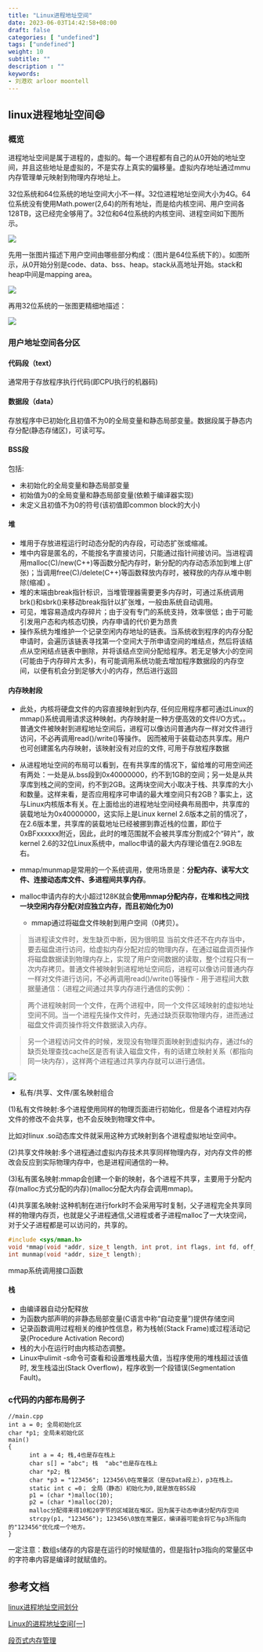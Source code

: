 ```yaml
---
title: "Linux进程地址空间"
date: 2023-06-03T14:42:58+08:00
draft: false
categories: [ "undefined"]
tags: ["undefined"]
weight: 10
subtitle: ""
description : ""
keywords:
- 刘港欢 arloor moontell
---
```


<!--more-->

## linux进程地址空间😄

### 概览

进程地址空间是属于进程的，虚拟的。每一个进程都有自己的从0开始的地址空间，并且这些地址是虚拟的，不是实存上真实的偏移量。虚拟内存地址通过mmu内存管理单元映射到物理内存地址上。

32位系统和64位系统的地址空间大小不一样。32位进程地址空间大小为4G。64位系统没有使用Math.power(2,64)的所有地址，而是给内核空间、用户空间各128TB，这已经完全够用了。32位和64位系统的内核空间、进程空间如下图所示。

![](/img/v2-f6b5b028da63af405fa19eaf4f545f1a_r.png)

先用一张图片描述下用户空间由哪些部分构成：（图片是64位系统下的）。如图所示，从0开始分别是code、data、bss、heap。stack从高地址开始。stack和heap中间是mapping area。

![](/img/2138374-20200828154940757-1842339641.png)

再用32位系统的一张图更精细地描述：

![](/img/2138374-20200828155103154-1191841853.jpg)

### 用户地址空间各分区

#### 代码段（text）

通常用于存放程序执行代码(即CPU执行的机器码)

#### 数据段（data）

存放程序中已初始化且初值不为0的全局变量和静态局部变量。数据段属于静态内存分配(静态存储区)，可读可写。

#### BSS段

包括:

- 未初始化的全局变量和静态局部变量
- 初始值为0的全局变量和静态局部变量(依赖于编译器实现)
- 未定义且初值不为0的符号(该初值即common block的大小)

#### 堆

- 堆用于存放进程运行时动态分配的内存段，可动态扩张或缩减。
- 堆中内容是匿名的，不能按名字直接访问，只能通过指针间接访问。当进程调用malloc(C)/new(C++)等函数分配内存时，新分配的内存动态添加到堆上(扩张)；当调用free(C)/delete(C++)等函数释放内存时，被释放的内存从堆中剔除(缩减) 。
- 堆的末端由break指针标识，当堆管理器需要更多内存时，可通过系统调用brk()和sbrk()来移动break指针以扩张堆，一般由系统自动调用。
- 可见，堆容易造成内存碎片；由于没有专门的系统支持，效率很低；由于可能引发用户态和内核态切换，内存申请的代价更为昂贵
- 操作系统为堆维护一个记录空闲内存地址的链表。当系统收到程序的内存分配申请时，会遍历该链表寻找第一个空间大于所申请空间的堆结点，然后将该结点从空闲结点链表中删除，并将该结点空间分配给程序。若无足够大小的空间(可能由于内存碎片太多)，有可能调用系统功能去增加程序数据段的内存空间，以便有机会分到足够大小的内存，然后进行返回

#### 内存映射段


- 此处，内核将硬盘文件的内容直接映射到内存, 任何应用程序都可通过Linux的mmap()系统调用请求这种映射。内存映射是一种方便高效的文件I/O方式，。普通文件被映射到进程地址空间后，进程可以像访问普通内存一样对文件进行访问，不必再调用read()/write()等操作。 因而被用于装载动态共享库。用户也可创建匿名内存映射，该映射没有对应的文件, 可用于存放程序数据

- 从进程地址空间的布局可以看到，在有共享库的情况下，留给堆的可用空间还有两处：一处是从.bss段到0x40000000，约不到1GB的空间；另一处是从共享库到栈之间的空间，约不到2GB。这两块空间大小取决于栈、共享库的大小和数量。这样来看，是否应用程序可申请的最大堆空间只有2GB？事实上，这与Linux内核版本有关。在上面给出的进程地址空间经典布局图中，共享库的装载地址为0x40000000，这实际上是Linux kernel 2.6版本之前的情况了，在2.6版本里，共享库的装载地址已经被挪到靠近栈的位置，即位于0xBFxxxxxx附近，因此，此时的堆范围就不会被共享库分割成2个“碎片”，故kernel 2.6的32位Linux系统中，malloc申请的最大内存理论值在2.9GB左右。

- mmap/munmap是常用的一个系统调用，使用场景是：**分配内存、读写大文件、连接动态库文件、多进程间共享内存**。

- malloc申请内存的大小超过128K就会**使用mmap分配内存，在堆和栈之间找一块空闲内存分配(对应独立内存，而且初始化为0)**

    - mmap通过将磁盘文件映射到用户空间（0拷贝）。
> 当进程读文件时，发生缺页中断，因为很明显 当前文件还不在内存当中，要去磁盘进行访问，给虚拟内存分配对应的物理内存，在通过磁盘调页操作将磁盘数据读到物理内存上，实现了用户空间数据的读取，整个过程只有一次内存拷贝。普通文件被映射到进程地址空间后，进程可以像访问普通内存一样对文件进行访问，不必再调用read()/write()等操作
    - 用于进程间大数据量通信：（进程之间通过共享内存进行通信的实例）：

> 两个进程映射同一个文件，在两个进程中，同一个文件区域映射的虚拟地址空间不同。当一个进程先操作文件时，先通过缺页获取物理内存，进而通过磁盘文件调页操作将文件数据读入内存。

> 另一个进程访问文件的时候，发现没有物理页面映射到虚拟内存，通过fs的缺页处理查找cache区是否有读入磁盘文件，有的话建立映射关系（都指向同一块内存），这样两个进程通过共享内存就可以进行通信。

![](/img/2138374-20200828160949603-365007815.jpg)

- 私有/共享、文件/匿名映射组合

(1)私有文件映射:多个进程使用同样的物理页面进行初始化，但是各个进程对内存文件的修改不会共享，也不会反映到物理文件中。

比如对linux .so动态库文件就采用这种方式映射到各个进程虚拟地址空间中。

(2)共享文件映射:多个进程通过虚拟内存技术共享同样物理内存，对内存文件的修改会反应到实际物理内存中，也是进程间通信的一种。

(3)私有匿名映射:mmap会创建一个新的映射，各个进程不共享，主要用于分配内存(malloc方式分配的内存)(malloc分配大内存会调用mmap)。

(4)共享匿名映射:这种机制在进行fork时不会采用写时复制，父子进程完全共享同样的物理内存页，也就是父子进程通信,父进程或者子进程malloc了一大块空间，对于父子进程都是可以访问的，共享的。

```c
#include <sys/mman.h>
void *mmap(void *addr, size_t length, int prot, int flags, int fd, off_t offset);
int munmap(void *addr, size_t length);
```

mmap系统调用接口函数

#### 栈

- 由编译器自动分配释放
- 为函数内部声明的非静态局部变量(C语言中称“自动变量”)提供存储空间
- 记录函数调用过程相关的维护性信息，称为栈帧(Stack Frame)或过程活动记录(Procedure Activation Record)
- 栈的大小在运行时由内核动态调整。
- Linux中ulimit -s命令可查看和设置堆栈最大值，当程序使用的堆栈超过该值时, 发生栈溢出(Stack Overflow)，程序收到一个段错误(Segmentation Fault)。

### c代码的内部布局例子

```c+
//main.cpp  
int a = 0; 全局初始化区  
char *p1; 全局未初始化区  
main()  
{  
      int a = 4; 栈,4也是存在栈上  
      char s[] = "abc"; 栈  "abc"也是存在栈上
      char *p2; 栈  
      char *p3 = "123456"; 123456\0在常量区（是在Data段上），p3在栈上。  
      static int c =0； 全局（静态）初始化为0,就是放在BSS段   
      p1 = (char *)malloc(10);  
      p2 = (char *)malloc(20);  
      malloc分配得来得10和20字节的区域就在堆区。因为属于动态申请分配内存空间  
      strcpy(p1, "123456"); 123456\0放在常量区，编译器可能会将它与p3所指向的"123456"优化成一个地方。  
}  
```

一定注意：数组s储存的内容是在运行的时候赋值的，但是指针p3指向的常量区中的字符串内容是编译时就赋值的。

## 参考文档

[linux进程地址空间划分](https://www.cnblogs.com/yizhanwillsucceed/p/13578076.html)

[Linux的进程地址空间[一]](https://www.zhihu.com/tardis/zm/art/66794639?source_id=1003)

[段页式内存管理](https://zofun.github.io/2020/05/15/%E6%AE%B5%E9%A1%B5%E5%BC%8F%E5%86%85%E5%AD%98%E7%AE%A1%E7%90%86/)